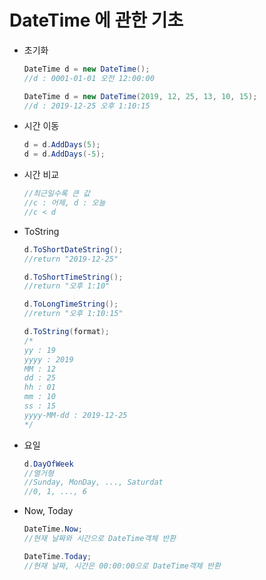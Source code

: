 # DateTime 에 관한 기초

* 초기화

  ```c#
  DateTime d = new DateTime();
  //d : 0001-01-01 오전 12:00:00
  
  DateTime d = new DateTime(2019, 12, 25, 13, 10, 15);
  //d : 2019-12-25 오후 1:10:15
  ```

* 시간 이동

  ```c#
  d = d.AddDays(5);
  d = d.AddDays(-5);
  ```

* 시간 비교

  ```c#
  //최근일수록 큰 값
  //c : 어제, d : 오늘
  //c < d
  ```

* ToString

  ```c#
  d.ToShortDateString();
  //return "2019-12-25"
  
  d.ToShortTimeString();
  //return "오후 1:10"
  
  d.ToLongTimeString();
  //return "오후 1:10:15"
  
  d.ToString(format);
  /*
  yy : 19
  yyyy : 2019
  MM : 12
  dd : 25
  hh : 01
  mm : 10
  ss : 15
  yyyy-MM-dd : 2019-12-25
  */
  ```

* 요일

  ```c#
  d.DayOfWeek
  //열거형
  //Sunday, MonDay, ..., Saturdat
  //0, 1, ..., 6
  ```

* Now, Today

  ```c#
  DateTime.Now;
  //현재 날짜와 시간으로 DateTime객체 반환
  
  DateTime.Today;
  //현재 날짜, 시간은 00:00:00으로 DateTime객체 반환
  ```

  


